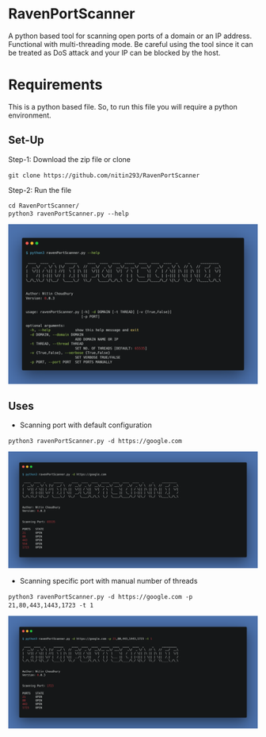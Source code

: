 # RavenPortScanner

A python based tool for scanning open ports of a domain or an IP address. Functional with multi-threading mode. Be careful using the tool since it can be treated as DoS attack and your IP can be blocked by the host.

# Requirements

This is a python based file. So, to run this file you will require a python environment.

## Set-Up

Step-1: Download the zip file or clone

`git clone https://github.com/nitin293/RavenPortScanner`

Step-2: Run the file

```
cd RavenPortScanner/
python3 ravenPortScanner.py --help
```

![img](assets/0.png)

## Uses

* Scanning port with default configuration

`python3 ravenPortScanner.py -d https://google.com`

![img](assets/1.png)

* Scanning specific port with manual number of threads

`python3 ravenPortScanner.py -d https://google.com -p 21,80,443,1443,1723 -t 1`

![img](assets/2.png)